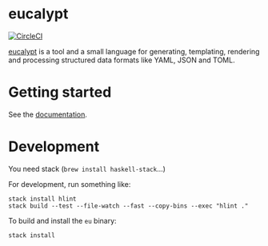 # eucalypt

[![CircleCI](https://circleci.com/gh/curvelogic/eucalypt/tree/master.svg?style=svg&circle-token=97ae77777028be6a88a53b23b78d5c858a49ef33)](https://circleci.com/gh/curvelogic/eucalypt/tree/master)

[eucalypt](https://curvelogic.github.io/eucalypt/) is a tool and a
small language for generating, templating, rendering and processing
structured data formats like YAML, JSON and TOML.

# Getting started

See the [documentation](https://curvelogic.github.io/eucalypt/).

# Development

You need stack (`brew install haskell-stack`...)

For development, run something like:

```
stack install hlint
stack build --test --file-watch --fast --copy-bins --exec "hlint ."
```

To build and install the `eu` binary:

```
stack install
```
